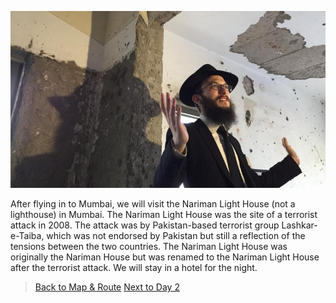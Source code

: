 ![day1](../day1.png)  


After flying in to Mumbai, we will visit the Nariman Light House (not a lighthouse) in Mumbai. The Nariman Light House was the site of a terrorist attack in 2008. The attack was by Pakistan-based terrorist group Lashkar-e-Taiba, which was not endorsed by Pakistan but still a reflection of the tensions between the two countries. The Nariman Light House was originally the Nariman House but was renamed to the Nariman Light House after the terrorist attack. We will stay in a hotel for the night.

> [Back to Map & Route](map) [Next to Day 2](day2)
